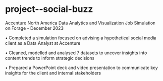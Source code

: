 # project--social-buzz
Accenture North America Data Analytics and Visualization Job Simulation on Forage - December 2023

•	Completed a simulation focused on advising a hypothetical social media client as a Data Analyst at Accenture

•	Cleaned, modelled and analysed 7 datasets to uncover insights into content trends to inform strategic decisions

•	Prepared a PowerPoint deck and video presentation to communicate key insights for the client and internal stakeholders


